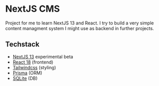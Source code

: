 # NextJS CMS

Project for me to learn NextJS 13 and React. I try to build a very simple content managment system I might use as backend in further projects.

## Techstack

- [NextJS 13](https://nextjs.org/) experimental beta
- [React 18](https://reactjs.org/) (frontend)
- [Tailwindcss](https://tailwindcss.com/) (styling)
- [Prisma](https://www.prisma.io/) (ORM)
- [SQLite](https://www.sqlite.org/index.html) (DB)
